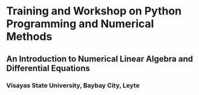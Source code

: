 # Training and Workshop on Python Programming and Numerical Methods
## An Introduction to Numerical Linear Algebra and Differential Equations
### Visayas State University, Baybay City, Leyte
